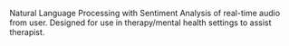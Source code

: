Natural Language Processing with Sentiment Analysis of real-time audio from user. 
Designed for use in therapy/mental health settings to assist therapist. 
